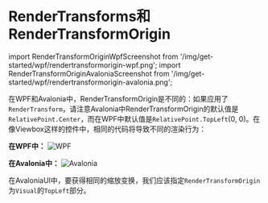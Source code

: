 # RenderTransforms和RenderTransformOrigin

import RenderTransformOriginWpfScreenshot from '/img/get-started/wpf/rendertransformorigin-wpf.png';
import RenderTransformOriginAvaloniaScreenshot from '/img/get-started/wpf/rendertransformorigin-avalonia.png';

在WPF和Avalonia中，RenderTransformOrigin是不同的：如果应用了`RenderTransform`，请注意Avalonia中RenderTransformOrigin的默认值是`RelativePoint.Center`，而在WPF中默认值是`RelativePoint.TopLeft`\(0, 0\)。在像Viewbox这样的控件中，相同的代码将导致不同的渲染行为：

**在WPF中：**
<img src={RenderTransformOriginWpfScreenshot} alt="WPF" />

**在Avalonia中：**
<img src={RenderTransformOriginAvaloniaScreenshot} alt="Avalonia" />

在AvaloniaUI中，要获得相同的缩放变换，我们应该指定`RenderTransformOrigin`为`Visual`的`TopLeft`部分。

